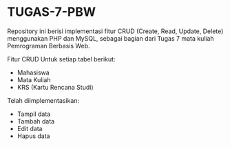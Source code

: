 # TUGAS-7-PBW
Repository ini berisi implementasi fitur CRUD (Create, Read, Update, Delete) menggunakan PHP dan MySQL, sebagai bagian dari Tugas 7 mata kuliah Pemrograman Berbasis Web.

Fitur CRUD
Untuk setiap tabel berikut:
- Mahasiswa
- Mata Kuliah
- KRS (Kartu Rencana Studi)

Telah diimplementasikan:
- Tampil data
- Tambah data
- Edit data
- Hapus data
